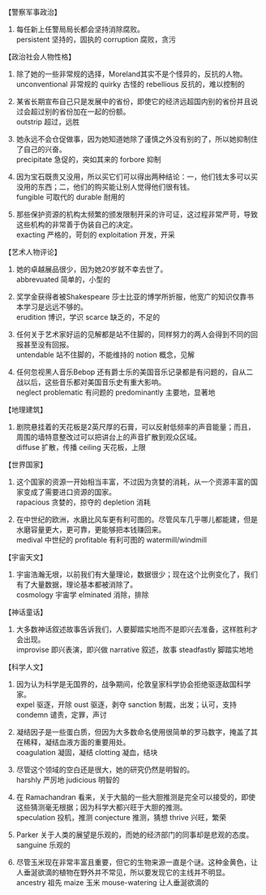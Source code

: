 【警察军事政治】     
1. 每任新上任警局局长都会坚持消除腐败。     
persistent 坚持的，固执的     corruption 腐败，贪污    





【政治社会人物性格】     
1. 除了她的一些非常规的选择，Moreland其实不是个怪异的，反抗的人物。     
unconventional 非常规的   quirky 古怪的   rebellious 反抗的，难以控制的   

2. 某省长期宣布自己只是发展中的省份，即使它的经济远超国内别的省份并且说过会超过别的省份加在一起的份额。    
outstrip 超过，远胜    

3. 她永远不会仓促做事，因为她知道她除了谨慎之外没有别的了，所以她抑制住了自己的兴奋。    
precipitate 急促的，突如其来的    forbore 抑制     

4. 因为宝石既贵又没用，所以买它们可以得出两种结论：一，他们钱太多可以买没用的东西；二，他们的购买能让别人觉得他们很有钱。    
fungible 可取代的   durable 耐用的    

5. 那些保护资源的机构太频繁的颁发限制开采的许可证，这过程非常严苛，导致这些机构的非常善于伪装自己的决定。    
exacting 严格的，苛刻的    exploitation 开发，开采   



【艺术人物评论】    
1. 她的卓越展品很少，因为她20岁就不幸去世了。    
abbrevuated 简单的，小型的    

2. 奖学金获得者被Shakespeare 莎士比亚的博学所折服，他宽广的知识仅靠书本学习是远远不够的。    
erudition 博识，学识    scarce 缺乏的，不足的    

3. 任何关于艺术家好运的见解都是站不住脚的，同样努力的两人会得到不同的回报甚至没有回报。   
untendable 站不住脚的，不能维持的     notion 概念，见解   

4. 任何忽视黑人音乐Bebop 还有爵士乐的美国音乐记录都是有问题的，自从二战以后，这些音乐都对美国音乐史有重大影响。    
neglect    problematic 有问题的    predominantly 主要地，显著地    




【地理建筑】    
1. 剧院悬挂着的天花板是2英尺厚的石膏，可以反射低频率的声音能量；而且，周围的墙特意整改过可以把讲台上的声音扩散到观众区域。     
diffuse 扩散，传播    ceiling 天花板，上限     





【世界国家】    
1. 这个国家的资源一开始相当丰富，不过因为贪婪的消耗，从一个资源丰富的国家变成了需要进口资源的国家。    
rapacious 贪婪的，掠夺的    depletion 消耗    

2. 在中世纪的欧洲，水磨比风车更有利可图的。尽管风车几乎哪儿都能建，但是水磨容量更大，更可靠，更能够把本钱赚回来。   
medival 中世纪的    profitable 有利可图的   watermill/windmill     





【宇宙天文】    
1. 宇宙浩瀚无垠，以前我们有大量理论，数据很少；现在这个比例变化了，我们有了大量数据，理论基本都被消除了。    
cosmology 宇宙学    elminated 消除，排除    




【神话童话】   
1. 大多数神话叙述故事告诉我们，人要脚踏实地而不是即兴去准备，这样胜利才会出现。    
improvise 即兴表演，即兴做    narrative 叙述，故事    steadfastly 脚踏实地地     





【科学人文】    
1. 因为认为科学是无国界的，战争期间，伦敦皇家科学协会拒绝驱逐敌国科学家。      
expel 驱逐，开除     oust 驱逐，剥夺     sanction 制裁，出发；认可，支持      condemn 谴责，定罪，声讨      

2. 凝结因子是一些蛋白质，但因为大多数命名使用很简单的罗马数字，掩盖了其在稀释，凝结血液方面的重要用处。       
coagulation 凝固，凝结   clotting 凝血，结块     

3. 尽管这个领域的空白还是很大，她的研究仍然是明智的。     
harshly 严厉地      judicious 明智的    

4. 在 Ramachandran 看来，关于大脑的一些大胆推测是完全可以接受的，即使这些猜测毫无根据；因为科学大都兴旺于大胆的推测。    
speculation 投机，推测    conjecture 推测，猜想      thrive 兴旺，繁荣    

5. Parker 关于人类的展望是乐观的，而她的经济部门的同事却是悲观的态度。   
sanguine 乐观的     

6. 尽管玉米现在非常丰富且重要，但它的生物来源一直是个谜。这种金黄色，让人垂涎欲滴的植物在野外并不常见，所以要发现它的主线并不明显。    
ancestry 祖先   maize 玉米   mouse-watering 让人垂涎欲滴的    







